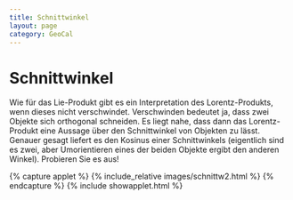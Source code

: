 ```yaml
---
title: Schnittwinkel
layout: page
category: GeoCal
---
```


# Schnittwinkel
Wie für das Lie-Produkt gibt es ein Interpretation des Lorentz-Produkts, wenn dieses nicht verschwindet. Verschwinden bedeutet ja, dass zwei Objekte sich orthogonal schneiden. Es liegt nahe, dass dann das Lorentz-Produkt eine Aussage über den Schnittwinkel von Objekten zu lässt. Genauer gesagt liefert es den Kosinus einer Schnittwinkels (eigentlich sind es zwei, aber Umorientieren eines der beiden Objekte ergibt den anderen Winkel). Probieren Sie es aus!

{% capture applet %} {% include_relative images/schnittw2.html %} {% endcapture %}
{% include showapplet.html %}
